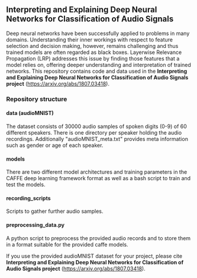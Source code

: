 ## Interpreting and Explaining Deep Neural Networks for Classification of Audio Signals

Deep neural networks have been successfully applied to problems in many domains. Understanding their inner workings with respect to feature selection and decision making, however, remains challenging and thus trained models are often regarded as black boxes. Layerwise Relevance Propagation (LRP) addresses this issue by finding those features that a model relies on, offering deeper understanding and interpretation of trained networks. This repository contains code and data used in the **Interpreting and Explaining Deep Neural Networks for Classification of Audio Signals project** (https://arxiv.org/abs/1807.03418).

### Repository structure

#### data (audioMNIST)
The dataset consists of 30000 audio samples of spoken digits (0-9) of 60 different speakers. There is one directory per speaker holding the audio recordings. Additionally "audioMNIST_meta.txt" provides meta information such as gender or age of each speaker.

#### models
There are two different model architectures and training parameters in the CAFFE deep learning framework format as well as a bash script to train and test the models.

#### recording_scripts
Scripts to gather further audio samples. 

#### preprocessing_data.py
A python script to preprocess the provided audio records and to store them in a format suitable for the provided caffe models.


If you use the provided audioMNIST dataset for your project, please cite **Interpreting and Explaining Deep Neural Networks for Classification of Audio Signals project** (https://arxiv.org/abs/1807.03418).
